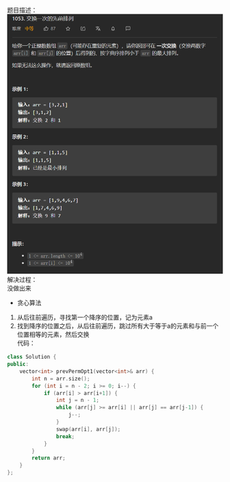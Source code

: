 题目描述：  
![image](/basical/array/image/image66.png)  
解决过程：  
没做出来  
- 贪心算法
1. 从后往前遍历，寻找第一个降序的位置，记为元素a
2. 找到降序的位置之后，从后往前遍历，跳过所有大于等于a的元素和与前一个位置相等的元素，然后交换  
代码：  
```cpp
class Solution {
public:
    vector<int> prevPermOpt1(vector<int>& arr) {
        int n = arr.size();
        for (int i = n - 2; i >= 0; i--) {
            if (arr[i] > arr[i+1]) {
                int j = n - 1;
                while (arr[j] >= arr[i] || arr[j] == arr[j-1]) {
                    j--;
                }
                swap(arr[i], arr[j]);
                break;
            }
        }
        return arr;
    }
};
```